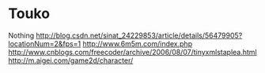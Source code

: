 # Touko
Nothing
http://blog.csdn.net/sinat_24229853/article/details/56479905?locationNum=2&fps=1
http://www.6m5m.com/index.php
http://www.cnblogs.com/freecoder/archive/2006/08/07/tinyxmlstaplea.html
http://m.aigei.com/game2d/character/
